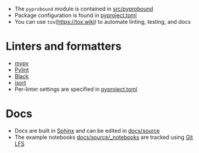 * The `pyprobound` module is contained in [src/pyprobound](src/pyprobound)
* Package configuration is found in [pyproject.toml](pyproject.toml)
* You can use `tox`(https://tox.wiki) to automate linting, testing, and docs

# Linters and formatters
* [mypy](https://mypy.readthedocs.io)
* [Pylint](https://pylint.readthedocs.io)
* [Black](https://black.readthedocs.io)
* [isort](https://pycqa.github.io/isort)
* Per-linter settings are specified in [pyproject.toml](pyproject.toml)

# Docs
* Docs are built in [Sphinx](https://www.sphinx-doc.org)
    and can be edited in [docs/source](docs/source)
* The example notebooks [docs/source/_notebooks](docs/source/_notebooks)
    are tracked using [Git LFS](https://github.com/git-lfs/git-lfs)